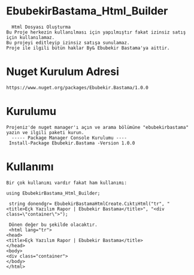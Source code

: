 # EbubekirBastama_Html_Builder
      Html Dosyası Oluşturma
    Bu Proje herkezin kullanılması için yapılmıştır fakat izinsiz satış için kullanılamaz.
    Bu projeyi editleyip izinsiz satışa sunulamaz.
    Proje ile ilgili bütün haklar By& Ebubekir Bastama'ya aittir. 
# Nuget Kurulum Adresi
    https://www.nuget.org/packages/Ebubekir.Bastama/1.0.0
# Kurulumu
    Projeniz'de nuget manager'ı açın ve arama bölümüne "ebubekirbastama" yazın ve ilgili paketi kurun.
      ----- Package Manager Console Kurulumu ----
     Install-Package Ebubekir.Bastama -Version 1.0.0
# Kullanımı
    Bir çok kullanımı vardır fakat ham kullanımı:
    
    using EbubekirBastama_Html_Builder;
    
     string donendgr= EbubekirBastamaHtmlCreate.CıktıHtml("tr", "<title>Eçk Yazılım Rapor | Ebubekir Bastama</title>", "<div class=\"container\">");
     
     Dönen değer bu şekilde olacaktır.
     <html lang="tr">
    <head>
    <title>Eçk Yazılım Rapor | Ebubekir Bastama</title>
    </head>
    <body>
    <div class="container">
    </body>
    </html>
    

